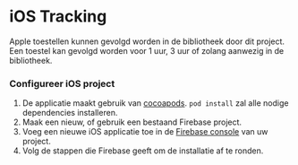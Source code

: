 # iOS Tracking
Apple toestellen kunnen gevolgd worden in de bibliotheek door dit project. Een toestel kan gevolgd worden voor 1 uur, 3 uur of zolang aanwezig in de bibliotheek. 

### Configureer iOS project
1. De applicatie maakt gebruik van [cocoapods](https://cocoapods.org). `pod install` zal alle nodige dependencies installeren.
2. Maak een nieuw, of gebruik een bestaand Firebase project.
2. Voeg een nieuwe iOS applicatie toe in de [Firebase console](https://console.firebase.google.com/) van uw project.
3. Volg de stappen die Firebase geeft om de installatie af te ronden. 